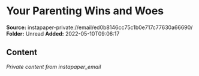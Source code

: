 # Your Parenting Wins and Woes

**Source:** instapaper-private://email/ed0b8146cc75c1b0e717c77630a66690/
**Folder:** Unread
**Added:** 2022-05-10T09:06:17




## Content
*Private content from instapaper_email*
